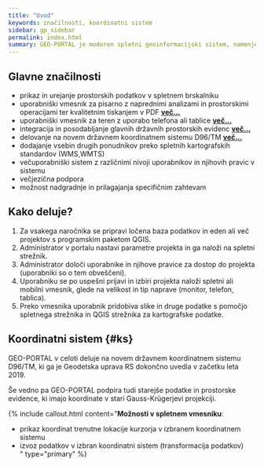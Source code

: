 ```yaml
---
title: "Uvod"
keywords: značilnosti, koordinatni sistem
sidebar: gp_sidebar
permalink: index.html
summary: GEO-PORTAL je moderen spletni geoinformacijski sistem, namenjen podjetjem, javnim ustanovam in drugim organizacijam, za delo s prostorskimi podatki v pisarni in na terenu.
---
```


## Glavne značilnosti

- prikaz in urejanje prostorskih podatkov v spletnem brskalniku
- uporabniški vmesnik za pisarno z naprednimi analizami in prostorskimi operacijami ter kvalitetnim tiskanjem v PDF **[več...](gp_sklopi.html#2-spletni-vmesnik)**
- uporabniški vmesnik za teren z uporabo telefona ali tablice **[več...](gp_sklopi.html#3-mobilni-vmesnik)**
- integracija in posodabljanje glavnih državnih prostorskih evidenc **[več...](gp_podatki.html)**
- delovanje na novem državnem koordinatnem sistemu D96/TM **[več...](#ks)**
- dodajanje vsebin drugih ponudnikov preko spletnih kartografskih standardov (WMS,WMTS)
- večuporabniški sistem z različnimi nivoji uporabnikov in njihovih pravic v sistemu
- večjezična podpora
- možnost nadgradnje in prilagajanja specifičnim zahtevam

## Kako deluje?

1. Za vsakega naročnika se pripravi ločena baza podatkov in eden ali več projektov s programskim paketom QGIS.
1. Administrator v portalu nastavi parametre projekta in ga naloži na spletni strežnik.
1. Administrator določi uporabnike in njihove pravice za dostop do projekta (uporabniki so o tem obveščeni).
1. Uporabniku se po uspešni prijavi in izbiri projekta naloži spletni ali mobilni vmesnik, glede na velikost in tip naprave (monitor, telefon, tablica).
1. Preko vmesnika uporabnik pridobiva slike in druge podatke s pomočjo spletnega strežnika in QGIS strežnika za kartografske podatke.

## Koordinatni sistem {#ks}

GEO-PORTAL v celoti deluje na novem državnem koordinatnem sistemu D96/TM, ki ga je Geodetska uprava RS dokončno uvedla v začetku
leta 2019. 

Še vedno pa GEO-PORTAL podpira tudi starejše podatke in prostorske evidence, ki imajo koordinate v stari Gauss-Krügerjevi projekciji.

{% include callout.html content="**Možnosti v spletnem vmesniku**:<br/>
- prikaz koordinat trenutne lokacije kurzorja v izbranem koordinatnem sistemu<br/>
- izvoz podatkov v izbran koordinatni sistem (transformacija podatkov)<br/>
" type="primary" %} 